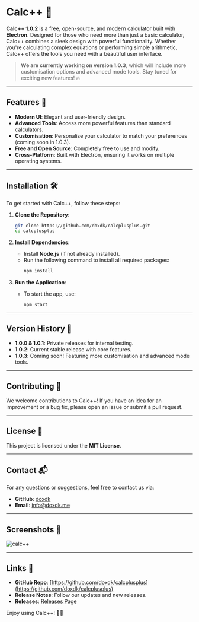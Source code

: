 # Calc++ 🎉

**Calc++ 1.0.2** is a free, open-source, and modern calculator built with **Electron**. Designed for those who need more than just a basic calculator, Calc++ combines a sleek design with powerful functionality. Whether you're calculating complex equations or performing simple arithmetic, Calc++ offers the tools you need with a beautiful user interface.

> **We are currently working on version 1.0.3**, which will include more customisation options and advanced mode tools. Stay tuned for exciting new features! 🔥

---

## Features 🚀

- **Modern UI**: Elegant and user-friendly design.
- **Advanced Tools**: Access more powerful features than standard calculators.
- **Customisation**: Personalise your calculator to match your preferences (coming soon in 1.0.3).
- **Free and Open Source**: Completely free to use and modify.
- **Cross-Platform**: Built with Electron, ensuring it works on multiple operating systems.

---

## Installation 🛠️

To get started with Calc++, follow these steps:

1. **Clone the Repository**:
   ```bash
   git clone https://github.com/doxdk/calcplusplus.git
   cd calcplusplus
   ```

2. **Install Dependencies**:
   - Install **Node.js** (if not already installed).
   - Run the following command to install all required packages:
     ```bash
     npm install
     ```

3. **Run the Application**:
   - To start the app, use:
     ```bash
     npm start
     ```

---

## Version History 📜

- **1.0.0 & 1.0.1**: Private releases for internal testing.
- **1.0.2**: Current stable release with core features.
- **1.0.3**: Coming soon! Featuring more customisation and advanced mode tools.

---

## Contributing 🤝

We welcome contributions to Calc++! If you have an idea for an improvement or a bug fix, please open an issue or submit a pull request.

---

## License 📝

This project is licensed under the **MIT License**.

---

## Contact 📬

For any questions or suggestions, feel free to contact us via:

- **GitHub**: [doxdk](https://github.com/doxdk)
- **Email**: info@doxdk.me

---

## Screenshots 📸

![calc++](https://github.com/user-attachments/assets/8aae72ab-5e8e-448f-9a76-659441f6ae00)

---

## Links 🔗

- **GitHub Repo**: [https://github.com/doxdk/calcplusplus](https://github.com/doxdk/calcplusplus)
- **Release Notes**: Follow our updates and new releases.
- **Releases**: [Releases Page](https://github.com/doxdk/calcplusplus/releases/)

Enjoy using Calc++! 🧮✨
